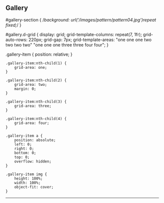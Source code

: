 ## Gallery

#gallery-section {
/_background: url('/images/pattern/pattern04.jpg')repeat fixed;_/
}

#gallery.d-grid {
display: grid;
grid-template-columns: repeat(7, 1fr);
grid-auto-rows: 220px;
grid-gap: 7px;
grid-template-areas: "one one one two two two two" "one one one three three four four";
}

.gallery-item {
position: relative;
}

    .gallery-item:nth-child(1) {
        grid-area: one;
    }

    .gallery-item:nth-child(2) {
        grid-area: two;
        margin: 0;
    }

    .gallery-item:nth-child(3) {
        grid-area: three;
    }

    .gallery-item:nth-child(4) {
        grid-area: four;
    }

    .gallery-item a {
        position: absolute;
        left: 0;
        right: 0;
        bottom: 0;
        top: 0;
        overflow: hidden;
    }

    .gallery-item img {
        height: 100%;
        width: 100%;
        object-fit: cover;
    }

---
